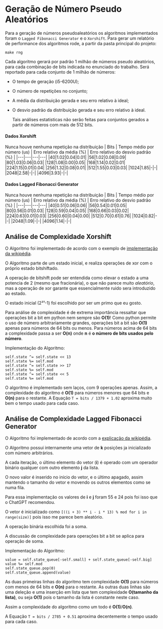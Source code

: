 # Geração de Número Pseudo Aleatórios
Para a geração de números pseudoaleatórios os algoritmos implementados foram o `Lagged Fibonacci Generator` e o `Xorshift`.
Para gerar um relatório de performance dos algoritmos rode, a partir da pasta principal do projeto:
```
make rng
```
Cada algoritmo gerará por padrão 1 milhão de números pseudo aleatórios, para cada combinação de bits indicada no enunciado do trabalho.
Será reportado para cada conjunto de 1 milhão de números:
- O tempo de geração (i5-6200U);
- O número de repetições no conjunto;
- A média da distribuição gerada e seu erro relativo à ideal;
- O desvio padrão da distribuição gerada e seu erro relativo à ideal.

  Tais análises estatisticas não serão feitas para conjuntos gerados a partir de números com mais de 512 bits.

#### Dados Xorshift
Nunca houve nenhuma repetição na distribuição
| Bits | Tempo médio por número (us) | Erro relativo da média (%) | Erro relativo do desvio padrão (%) |
|---|---|---|---|
|40|1.02|0.04|0.01|
|56|1.02|0.08|0.09|
|80|1.03|0.06|0.03|
|128|1.08|0.00|0.05|
|168|1.14|0.02|0.01|
|224|1.15|0.01|0.04|
|256|1.32|0.08|0.01|
|512|1.55|0.03|0.03|
|1024|1.85|-|-|
|2048|2.58|-|-|
|4096|3.93|-|-|

#### Dados Lagged Fibonacci Generator
Nunca houve nenhuma repetição na distribuição
| Bits | Tempo médio por número (us) | Erro relativo da média (%) | Erro relativo do desvio padrão (%) |
|---|---|---|---|
|40|0.51|0.06|0.06|
|56|0.54|0.01|0.05|
|80|0.56|0.01|0.03|
|128|0.59|0.04|0.05|
|168|0.66|0.03|0.02|
|224|0.63|0.01|0.03|
|256|0.60|0.04|0.00|
|512|0.70|0.61|0.76|
|1024|0.82|-|-|
|2048|1.09|-|-|
|4096|1.14|-|-|

## Análise de Complexidade Xorshift
O Algoritmo foi implementado de acordo com o exemplo de [implementação da wikipédia](https://pt.wikipedia.org/wiki/Xorshift#Exemplo_de_implementa%C3%A7%C3%A3o).

O Algoritmo parte de um estado inicial, e realiza operações de xor com o próprio estado bitshiftado.

A operação de bitshift pode ser entendida como elevar o estado a uma potencia de 2 (mesmo que fracionária), o que não parece muito _aleatório_, 
mas a operação de xor garante que essencialmente ruido sera introduzido ao estado.

O estado inicial (2³¹-1) foi escolhido por ser um primo que eu gosto. 

Para análise de complexidade é de extrema importância ressaltar que operações bit a bit em python nem sempre são **O(1)**!
Como python permite o uso de número arbitrariamente grandes, operações bit a bit são **O(1)** apenas para números de 64 bits ou menos.
Para números acima de 64 bits a complexidade passa a ser **O(n)** onde **n** é **o número de bits usados pelo número**.

Implementação do Algoritmo:
```
self.state ^= self.state << 13
self.state %= self.mod
self.state ^= self.state >> 17
self.state %= self.mod
self.state ^= self.state << 5
self.state %= self.mod
```
O algoritmo é implementado sem laços, com 9 operações apenas. Assim, a complexidade do algoritmo é **O(1)** para números menores que 64 bits e **O(n)** para o restante.
A Equação `T = bits / 1379 + 1.02` aproxima muito bem o tempo usado para cada caso.

## Análise de Complexidade Lagged Fibonacci Generator
O Algoritmo foi implementado de acordo com a [explicação da wikipédia](https://en.wikipedia.org/wiki/Lagged_Fibonacci_generator).

O Algoritmo possui internamente uma vetor de **k** posições ja inicializado com número arbitrários.

A cada iteração, o último elemento do vetor (**i**) é operado com um operador binário qualquer com outro elemento **j** da lista.

O novo valor é inserido no inicio do vetor, e o último apagado, assim mantendo o tamanho do vetor e movendo os outros elementos como se numa fila.

Para essa implementação os valores de **i** e **j** foram 55 e 24 pois foi isso que o ChatGPT recomendou.

O vetor é inicializado como `[((i + 3) ** i - i * 13) % mod for i in range(size)]` pois isso me parece bem aleatório.

A operação binária escolhida foi a soma.

A discussão de complexidade para operações bit a bit se aplica para operação de soma.

Implementação do Algoritmo:
```
value = self.state_queue[-self.small] + self.state_queue[-self.big]
value %= self.mod
self.state_queue.pop(0)
self.state_queue.append(value)
```

As duas primeiras linhas do algoritmo tem complexidade **O(1)** para números com menos de 64 bits e **O(n)** para o restante.
As outras duas linhas são uma deleção e uma inserção em lista que tem complexidade **O(tamanho da lista)**, ou seja **O(1)** pois o tamanho da lista é constante neste caso.

Assim a complexidade do algoritmo como um todo é **O(1)**/**O(n)**.

A Equação `T = bits / 2785 + 0.51` aproxima decentemente o tempo usado para cada caso.

